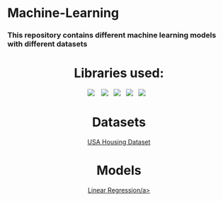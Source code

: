 # Machine-Learning
### This repository contains different machine learning models with different datasets
<h1 align="center">  Libraries used: </h2>
<p align="center">
   <img src="https://img.shields.io/badge/-Numpy-02050f?logo=numpy&logoColor=3aaded&style=for-the-badge" />&nbsp;&nbsp;&nbsp;
   <img src="https://img.shields.io/badge/-Pandas-02050f?logo=pandas&logoColor=2f6ad7&style=for-the-badge" />&nbsp;&nbsp;
   <img src="https://img.shields.io/badge/-Matplotlib-02050f?logo=matplotlib&logoColor=white&style=for-the-badge" />&nbsp;&nbsp;
   <img src="https://img.shields.io/badge/-Seaborn-02050f?logo=seaborn&logoColor=white&style=for-the-badge" />&nbsp;&nbsp;
   <img src="https://img.shields.io/badge/-Sklearn-02050f?logo=scikit-learn&logoColor=3aaded&style=for-the-badge" />&nbsp;&nbsp;&nbsp;
</p>
<h1 align="center">  Datasets </h2>
<p align="center">
    <a href="https://www.kaggle.com/datasets/vedavyasv/usa-housing">USA Housing Dataset</a>
</p>
<h1 align="center">  Models </h2>
<p align="center">
    <a href="https://github.com/Abubakr1710/Machine-Learning/tree/main/Linear%20Regression">Linear Regression/a>
</p>
